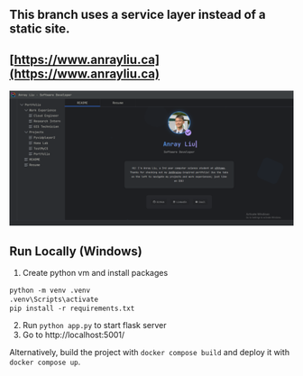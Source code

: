 ## This branch uses a service layer instead of a static site.

## [https://www.anrayliu.ca](https://www.anrayliu.ca)

![cover.png](cover.png)

## Run Locally (Windows)

1. Create python vm and install packages
```
python -m venv .venv 
.venv\Scripts\activate
pip install -r requirements.txt
```
2. Run `python app.py` to start flask server
3. Go to http://localhost:5001/

Alternatively, build the project with `docker compose build` and deploy it with `docker compose up`.
